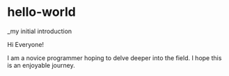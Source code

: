 # hello-world
_my initial introduction

Hi Everyone!

I am a novice programmer hoping to delve deeper into the field.
I hope this is an enjoyable journey.

